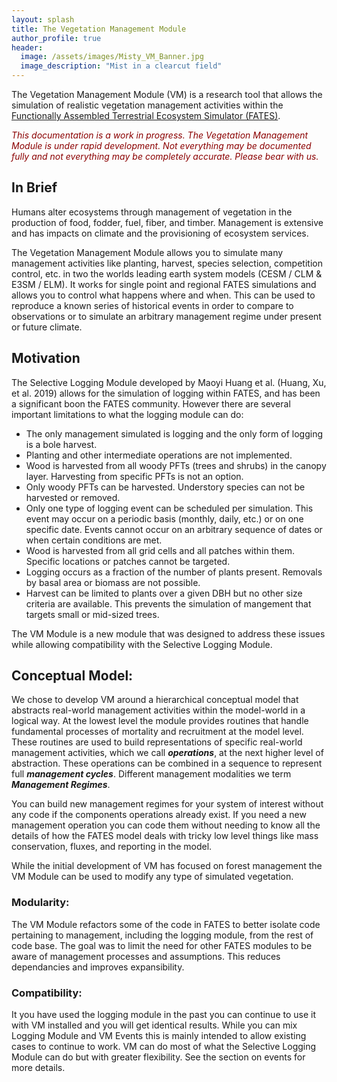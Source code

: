 ```yaml
---
layout: splash
title: The Vegetation Management Module
author_profile: true
header:
  image: /assets/images/Misty_VM_Banner.jpg
  image_description: "Mist in a clearcut field"
---
```

The Vegetation Management Module (VM) is a research tool that allows the simulation of realistic vegetation management activities within the [Functionally Assembled Terrestrial Ecosystem Simulator (FATES)](https://github.com/NGEET/fates).

<span style="color: darkred; font-style: italic">This documentation is a work in progress.  The Vegetation Management Module is under rapid development.  Not everything may be documented fully and not everything may be completely accurate. Please bear with us.</span>

## In Brief

Humans alter ecosystems through management of vegetation in the production of food, fodder, fuel, fiber, and timber.  Management is extensive and has impacts on climate and the provisioning of ecosystem services.

The Vegetation Management Module allows you to simulate many management activities like planting, harvest, species selection, competition control, etc. in two the worlds leading earth system models (CESM / CLM & E3SM / ELM).  It works for single point and regional FATES simulations and allows you to control what happens where and when.  This can be used to reproduce a known series of historical events in order to compare to observations or to simulate an arbitrary management regime under present or future climate.

## Motivation

The Selective Logging Module developed by Maoyi Huang et al. (Huang, Xu, et al. 2019) allows for the simulation of logging within FATES, and has been a significant boon the FATES community.  However there are several important limitations to what the logging module can do:

- The only management simulated is logging and the only form of logging is a bole harvest.
- Planting and other intermediate operations are not implemented.
- Wood is harvested from all woody PFTs (trees and shrubs) in the canopy layer.  Harvesting from specific PFTs is not an option.
- Only woody PFTs can be harvested. Understory species can not be harvested or removed.
- Only one type of logging event can be scheduled per simulation. This event may occur on a periodic basis (monthly, daily, etc.) or on one specific date.  Events cannot occur on an arbitrary sequence of dates or when certain conditions are met.
- Wood is harvested from all grid cells and all patches within them.  Specific locations or patches cannot be targeted.
- Logging occurs as a fraction of the number of plants present.  Removals by basal area or biomass are not possible.
- Harvest can be limited to plants over a given DBH but no other size criteria are available.  This prevents the simulation of mangement that targets small or mid-sized trees.

The VM Module is a new module that was designed to address these issues while allowing compatibility with the Selective Logging Module.

## Conceptual Model:

We chose to develop VM around a hierarchical conceptual model that abstracts real-world management activities within the model-world in a logical way. At the lowest level the module provides routines that handle fundamental processes of mortality and recruitment at the model level.  These routines are used to build representations of specific real-world management activities, which we call ***operations***, at the next higher level of abstraction.  These operations can be combined in a sequence to represent full ***management cycles***.  Different management modalities we term ***Management Regimes***.

<!--  Diagram  goes here -->

You can build new management regimes for your system of interest without any code if the components operations already exist.  If you need a new management operation you can code them without needing to know all the details of how the FATES model deals with tricky low level things like mass conservation, fluxes, and reporting in the model.

While the initial development of VM has focused on forest management the VM Module can be used to modify any type of simulated vegetation.

### Modularity:

The VM Module refactors some of the code in FATES to better isolate code pertaining to management, including the logging module, from the rest of code base.  The goal was to limit the need for other FATES modules to be aware of management processes and assumptions.  This reduces dependancies and improves expansibility.

<!--  Diagram  goes here -->

### Compatibility:

It you have used the logging module in the past you can continue to use it with VM installed and you will get identical results.  While you can mix Logging Module and VM Events this is mainly intended to allow existing cases to continue to work.  VM can do most of what the Selective Logging Module can do but with greater flexibility. See the section on events for more details.
<!-- Add link to events section! -->

<!--- Should we add notes here about the lack of infrastructure mortality. -->
